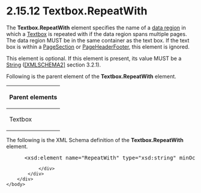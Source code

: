 <html dir="LTR" xmlns:mshelp="http://msdn.microsoft.com/mshelp" xmlns:ddue="http://ddue.schemas.microsoft.com/authoring/2003/5" xmlns:xlink="http://www.w3.org/1999/xlink" xmlns:tool="http://www.microsoft.com/tooltip">
    <head>
        <meta http-equiv="Content-Type" content="text/html; CHARSET=utf-8"></meta>
        <meta name="save" content="history"></meta>
        <title>2.15.12 Textbox.RepeatWith</title>
        <xml>
            <mshelp:toctitle title="2.15.12 Textbox.RepeatWith"></mshelp:toctitle>
            <mshelp:rltitle title="[MS-RDL]: Textbox.RepeatWith"></mshelp:rltitle>
            <mshelp:keyword index="A" term="056cfd82-d560-4f8c-865d-048f0a04f645"></mshelp:keyword>
            <mshelp:attr name="DCSext.ContentType" value="open specification"></mshelp:attr>
            <mshelp:attr name="AssetID" value="056cfd82-d560-4f8c-865d-048f0a04f645"></mshelp:attr>
            <mshelp:attr name="TopicType" value="kbRef"></mshelp:attr>
            <mshelp:attr name="DCSext.Title" value="[MS-RDL]: Textbox.RepeatWith" />
        </xml>
    </head>
    <body>
        <div id="header">
            <h1 class="heading">2.15.12 Textbox.RepeatWith</h1>
        </div>
        <div id="mainSection">
            <div id="mainBody">
                <div id="allHistory" class="saveHistory"></div>
                <div id="sectionSection0" class="section" name="collapseableSection">
                    

<p>The <b>Textbox.RepeatWith</b> element specifies the name of
a <a href="b2482b3f-74ab-4ca8-a9e5-c07955011743.md#gt_6abb146e-d02e-45aa-a034-b25b23b0dd48">data region</a> in which a
<a href="469d0032-b5ec-43d9-ab36-d3a88b9cc1f6.md">Textbox</a> is repeated
with if the data region spans multiple pages. The data region MUST be in the
same container as the text box. If the text box is within a <a href="afff0921-7d95-4216-8f28-635c67d539d8.md">PageSection</a> or <a href="ddc35223-1cb6-4136-823b-e72a3d12e1f9.md">PageHeaderFooter</a>, this
element is ignored. </p>

<p>This element is optional. If this element is present, its
value MUST be a <a href="1ed81ef3-a683-45e3-aaad-bd2bbe71bc3d.md">String</a>
(<a href="https://go.microsoft.com/fwlink/?LinkId=90610">[XMLSCHEMA2]</a>
section 3.2.1).</p>

<p>Following is the parent element of the <b>Textbox.RepeatWith</b>
element.</p>

<table>
 <thead>
  <tr>
   <th>
   <p>Parent elements</p>
   </th>
  </tr>
 </thead>
 <tr>
  <td>
  <p>Textbox</p>
  </td>
 </tr>
</table>

<p>The following is the XML Schema definition of the <b>Textbox.RepeatWith</b>
element.</p>

<dl>
<dd>
<div><pre> &lt;xsd:element name=&quot;RepeatWith&quot; type=&quot;xsd:string&quot; minOccurs=&quot;0&quot; /&gt;
</pre></div>
</dd></dl>


                </div>
            </div>
        </div>
    </body>
</html>